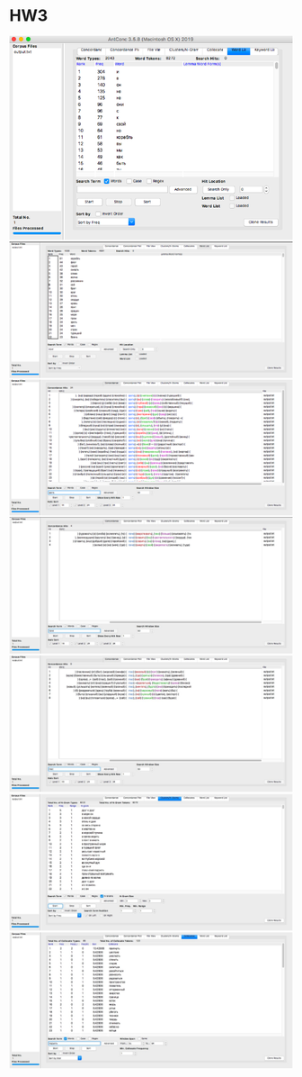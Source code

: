 # HW3
![](1.2.jpg)
![](1.3.jpg)
![](1.4.jpg)
![](1.4(1).jpg)
![](1.4(2).jpg)
![](1.5.jpg)
![](1.6.jpg)
